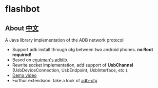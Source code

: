 # flashbot

##  About [中文](https://github.com/wuxudong/flashbot/blob/master/README_cn.md)
A Java library implementation of the ADB network protocol

* Support adb install through otg between two android phones. **no Root required!**
* Based on [cgutman's adblib](https://github.com/cgutman/AdbLib/tree/master/src/com/cgutman/adblib). 
* Rewrite socket implementation, add support of **UsbChannel** (UsbDeviceConnection, UsbEndpoint,  UsbInterface, etc.).
* [Demo video](http://v.youku.com/v_show/id_XNjg3MzAxOTQ4.html?from=s1.8-1-1.2)
* Furthur extendsion: take a look of [adb-otg](https://github.com/KhunHtetzNaing/ADB-OTG)



